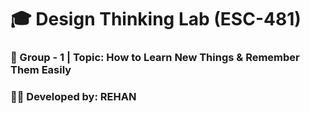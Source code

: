 # 🎓 Design Thinking Lab (ESC-481)  
### 📌 Group - 1 | Topic: **How to Learn New Things & Remember Them Easily**  
### 👨‍💻 Developed by: **REHAN**  
